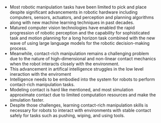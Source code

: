 - Most robotic manipulation tasks have been limited to pick and place despite significant advancements in robotic hardware including computers, sensors, actuators, and perception and planning algorithms along with new machine learning techniques in past decades. 
- Matured computer vision technologies have enabled the rapid progression of robotic perception and the capability for sophisticated task and motion planning for a long horizon task combined with the new wave of using large language models for the robotic decision-making process. 
- Meanwhile, contact-rich manipulation remains a challenging problem due to the nature of high-dimensional and non-linear contact mechanics when the robot interacts closely with the environment.  
- This advancement in artifical intelligence struggles in the low level ineraction with the enviroment
- Intelligence needs to be embodied into the system for robots to perform contact-rich manipulation tasks.
- Modeling contact is hard like mentioned, and most simulation approximate contact due to limited computation resources and make the simulation faster. 
- Despite those challenges, learning contact-rich manipulation skills is necessary for robots to interact with environments with stable contact safely for tasks such as pushing, wiping, and using tools.
